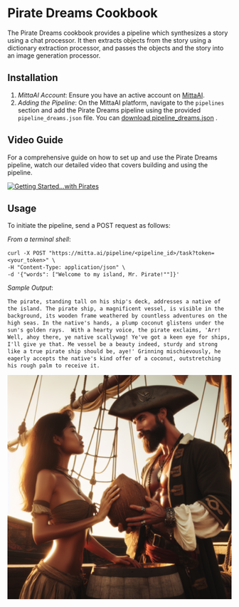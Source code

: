 # Pirate Dreams Cookbook
The Pirate Dreams cookbook provides a pipeline which synthesizes a story using a chat processor. It then extracts objects from the story using a dictionary extraction processor, and passes the objects and the story into an image generation processor.

 ## Installation
 1. *MittaAI Account*: Ensure you have an active account on [MittaAI](https://mitta.ai).
 2. *Adding the Pipeline*: On the MittaAI platform, navigate to the `pipelines` section and add the Pirate Dreams pipeline using the provided `pipeline_dreams.json` file. You can [download pipeline_dreams.json](https://mitta.ai/cookbooks/piratedreams/pipeline_dreams.json)
.

 ## Video Guide
 For a comprehensive guide on how to set up and use the Pirate Dreams pipeline, watch our detailed video that covers building and using the pipeline.

 [![Getting Started...with Pirates](https://img.youtube.com/vi/CuALke2rQbQ/0.jpg)](https://www.youtube.com/watch?v=CuALke2rQbQ)

 ## Usage
 To initiate the pipeline, send a POST request as follows:

*From a terminal shell*:
 ```
 curl -X POST "https://mitta.ai/pipeline/<pipeline_id>/task?token=<your_token>" \
-H "Content-Type: application/json" \
-d '{"words": ["Welcome to my island, Mr. Pirate!""]}'
```

*Sample Output*:
```
The pirate, standing tall on his ship's deck, addresses a native of the island. The pirate ship, a magnificent vessel, is visible in the background, its wooden frame weathered by countless adventures on the high seas. In the native's hands, a plump coconut glistens under the sun's golden rays.  With a hearty voice, the pirate exclaims, 'Arr! Well, ahoy there, ye native scallywag! Ye've got a keen eye for ships, I'll give ye that. Me vessel be a beauty indeed, sturdy and strong like a true pirate ship should be, aye!' Grinning mischievously, he eagerly accepts the native's kind offer of a coconut, outstretching his rough palm to receive it.
```

![Dreams](https://github.com/MittaAI/mitta-community/blob/main/cookbooks/piratedreams/05mjRjlgp8I2g9xE.png?raw=true)
